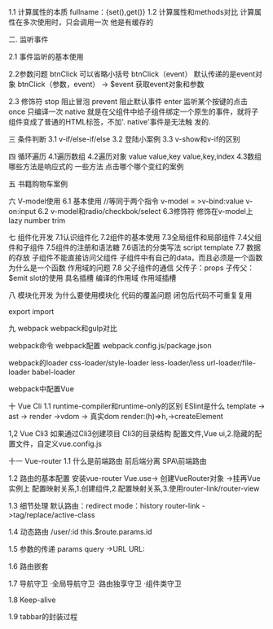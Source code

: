 1.1 计算属性的本质
    fullname：{set(),get()}
1.2 计算属性和methods对比
    计算属性在多次使用时，只会调用一次
    他是有缓存的
 
二. 监听事件

2.1 事件监听的基本使用

2.2参数问题
    btnClick 可以省略小括号
    btnClick（event） 默认传递的是event对象
    btnClick（参数，event） -> $event 获取event对象和参数

2.3 修饰符
    stop 阻止冒泡
    prevent  阻止默认事件
    enter 监听某个按键的点击
    once    只编译一次
    native 就是在父组件中给子组件绑定一个原生的事件，就将子组件变成了普通的HTML标签，不加'. native'事件是无法触  发的.
    
三 条件判断
    3.1 v-if/else-if/else
    3.2 登陆小案例
    3.3 v-show和v-if的区别
    
四 循环遍历
    4.1遍历数组
    4.2遍历对象
    value
    value,key
    value,key,index
    4.3数组哪些方法是响应式的
    一些方法
    点击哪个哪个变红的案例
    
五 书籍购物车案例
    
六  V-model使用
    6.1 基本使用
    //等同于两个指令
    v-model = >v-bind:value v-on:input
    6.2 v-model和radio/checkbok/select
    6.3修饰符 修饰在v-model上
    lazy
    number
    trim
 
七 组件化开发
    7.1认识组件化
    7.2组件的基本使用
    7.3全局组件和局部组件
    7.4父组件和子组件
    7.5组件的注册和语法糖
    7.6语法的分类写法
    script
    template
    7.7 数据的存放
    子组件不能直接访问父组件
    子组件中有自己的data，而且必须是一个函数
    为什么是一个函数 作用域的问题
    7.8 父子组件的通信
    父传子：props
    子传父：$emit
    slot的使用
    具名插槽
    编译的作用域
    作用域插槽
    
    
八  模块化开发
    为什么要使用模块化
    代码的覆盖问题
    闭包后代码不可重复复用
    
   export
   import
   
九  webpack
    webpack和gulp对比
    
   webpack命令
   webpack配置  webpack.config.js/package.json
   
   webpack的loader
   css-loader/style-loader
   less-loader/less
   url-loader/file-loader
   babel-loader
   
   webpack中配置Vue 
  
十 Vue Cli
   1.1 runtime-compiler和runtime-only的区别
   ESlint是什么
   template -> ast -> render ->vdom -> 真实dom
   render:(h)=>h,->createElement
   
   1,2 Vue Cli3
   如果通过Cli3创建项目
   Cli3的目录结构
   配置文件,Vue ui,2.隐藏的配置文件，自定义vue.config.js   
   
十一 Vue-router
    1.1 什么是前端路由
    前后端分离
    SPA\前端路由
    
   1.2 路由的基本配置
    安装vue-router
    Vue.use-> 创建VueRouter对象 ->挂再Vue实例上
    配置映射关系,1.创建组件,2.配置映射关系,3.使用router-link/router-view
   
   1.3 细节处理
   默认路由：redirect
   mode：history
   router-link ->tag/replace/active-class
   
   1.4 动态路由
   /user/:id
   this.$route.params.id
   
   1.5 参数的传递
   params
   query ->URL
   URL:
   
   1.6 路由嵌套
   
   1.7 导航守卫
   ·全局导航守卫
   ·路由独享守卫
   ·组件类守卫
   
   1.8 Keep-alive
   
   1.9 tabbar的封装过程
      
    
